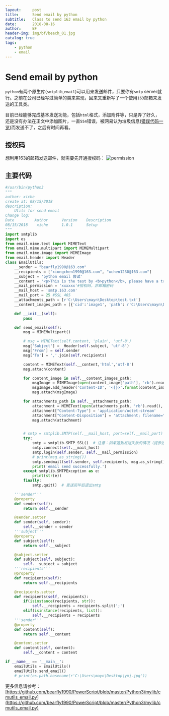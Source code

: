 ```yaml
---
layout:     post
title:      Send email by python
subtitle:   Class to send 163 email by python
date:       2018-08-16
author:     BF
header-img: img/bf/beach_01.jpg
catalog: true
tags:
    - python
    - email
---
```

# Send email by python

`python`有两个原生库(`smtplib`,`email`)可以用来发送邮件，只要你有`smtp` server就行。之前在公司已经写过简单的类来实现，回来又重新写了一个使用`163`邮箱来发送的工具类。

目前已经能够完成基本发送功能，包括`html`格式，添加附件等，只是弄了好久，还是没有办法在正文中添加图片，一直`554`错误，被网易认为垃圾信息([错误代码一览](http://help.163.com/09/1224/17/5RAJ4LMH00753VB8.html))而发送不了，之后有时间再看。
<!-- more -->
## 授权码

想利用163的邮箱发送邮件，就需要先开通授权码：
![permission](/img/post/2018/08/2018-08-16-SendEmailByPython-permission.jpg)

## 主要代码

```python
#/usr/bin/python3
"""
author: xiche
create at: 08/15/2018
description:
    Utils for send email
Change log:
Date         Author      Version    Description
08/15/2018    xiche      1.0.1      Setup
"""
import smtplib
import os
from email.mime.text import MIMEText
from email.mime.multipart import MIMEMultipart
from email.mime.image import MIMEImage
from email.header import Header
class EmailUtils:
    __sender = "bearfly1990@163.com"
    __recipients = ["xiongchen1990@163.com", "xchen1230@163.com"]
    __subject = 'python email 尝试'
    __content = '<p>This is the test by <b>python</b>, please have a try.</p>' #<p>截图如下：</p><p><img src="cid:image1"></p>
    __mail_permission = 'xxxxxx'#授权码，非邮箱密码
    __mail_host = 'smtp.163.com'
    __mail_port = 25 #SSL 465
    __attachments_path = [r'C:\Users\mayn\Desktop\test.txt']
    __content_images_path = [{'cid':'image1', 'path': r'C:\Users\mayn\Desktop\ymj.jpg'}]

    def __init__(self):
        pass

    def send_email(self):
        msg = MIMEMultipart()

        # msg = MIMEText(self.content, 'plain', 'utf-8')
        msg['Subject'] =  Header(self.subject, 'utf-8')
        msg['From'] = self.sender
        msg['To'] = ','.join(self.recipients)

        content = MIMEText(self.__content,'html','utf-8')
        msg.attach(content)

        for content_image in self.__content_images_path:
            msgImage = MIMEImage(open(content_image['path'], 'rb').read())
            msgImage.add_header('Content-ID', '<{}>'.format(content_image['cid']))
            msg.attach(msgImage)

        for attachments_path in self.__attachments_path:
            attachment = MIMEText(open(attachments_path, 'rb').read(), 'base64', 'utf-8')
            attachment["Content-Type"] = 'application/octet-stream'
            attachment["Content-Disposition"] = 'attachment; filename="{}"'.format(os.path.basename(attachments_path))
            msg.attach(attachment)


        # smtp = smtplib.SMTP(self.__mail_host, port=self.__mail_port)
        try:
            smtp = smtplib.SMTP_SSL()  # 注意：如果遇到发送失败的情况（提示远程主机拒接连接），这里要使用SMTP_SSL方法
            smtp.connect(self.__mail_host)
            smtp.login(self.sender, self.__mail_permission)
            # print(msg.as_string())
            smtp.sendmail(self.sender, self.recipients, msg.as_string())
            print('email send successfully.')
        except smtplib.SMTPException as e:
            print(str(e))
        finally:
            smtp.quit()  # 发送完毕后退出smtp

    '''sender'''
    @property
    def sender(self):
        return self.__sender

    @sender.setter
    def sender(self, sender):
        self.__sender = sender
    '''subject'''
    @property
    def subject(self):
        return self.__subject

    @subject.setter
    def subject(self, subject):
        self.__subject = subject
    '''recipients'''
    @property
    def recipients(self):
        return self.__recipients

    @recipients.setter
    def recipients(self, recipients):
        if(isinstance(recipients, str)):
            self.__recipients = recipients.split(';')
        elif(isinstance(recipients, list)):
            self.__recipients = recipients
    '''sender'''
    @property
    def content(self):
        return self.__content

    @content.setter
    def content(self, content):
        self.__content = content

if __name__ == '__main__':
    emailUtils = EmailUtils()
    emailUtils.send_email()
    # print(os.path.basename(r'C:\Users\mayn\Desktop\ymj.jpg'))
```

更多信息请参考：[https://github.com/bearfly1990/PowerScript/blob/master/Python3/mylib/cmutils_email.py](https://github.com/bearfly1990/PowerScript/blob/master/Python3/mylib/cmutils_email.py)
